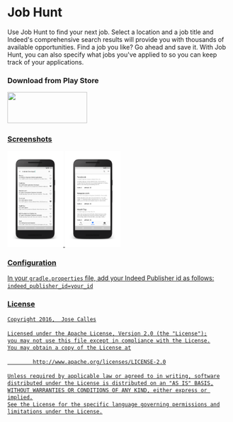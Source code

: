 # Job Hunt

Use Job Hunt to find your next job. Select a location and a job title and Indeed's comprehensive search results will provide you with thousands of available opportunities. Find a job you like? Go ahead and save it. With Job Hunt, you can also specify what jobs you've applied to so you can keep track of your applications.
 

### Download from Play Store


<a href="https://play.google.com/store/apps/details?id=com.josecalles.jobhunt" target="_blank" ><img src="https://play.google.com/intl/en_us/badges/images/generic/en_badge_web_generic.png"  width="180" height="70" />



### Screenshots


<img src="screenshots/framed_screenshot_1.png" width="25%" />
<img src="screenshots/framed_screenshot_2.png" width="25%" />


### Configuration

In your `gradle.properties` file, add your Indeed Publisher id as follows:
`indeed_publisher_id=your_id`

### License


```
Copyright 2016,  Jose Calles

Licensed under the Apache License, Version 2.0 (the "License");
you may not use this file except in compliance with the License.
You may obtain a copy of the License at

        http://www.apache.org/licenses/LICENSE-2.0

Unless required by applicable law or agreed to in writing, software
distributed under the License is distributed on an "AS IS" BASIS,
WITHOUT WARRANTIES OR CONDITIONS OF ANY KIND, either express or implied.
See the License for the specific language governing permissions and
limitations under the License.
```
